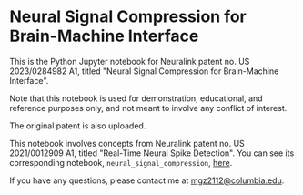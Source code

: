 # Neural Signal Compression for Brain-Machine Interface
This is the Python Jupyter notebook for Neuralink patent no. US 2023/0284982 A1, titled "Neural Signal Compression for Brain-Machine Interface".

Note that this notebook is used for demonstration, educational, and reference purposes only, and not meant to involve any conflict of interest. 

The original patent is also uploaded.

This notebook involves concepts from Neuralink patent no. US 2021/0012909 A1, titled "Real-Time Neural Spike Detection". You can see its corresponding notebook, `neural_signal_compression`, [here](https://github.com/michaela10c/neural_spike_detection/). 

If you have any questions, please contact me at mgz2112@columbia.edu.
